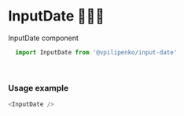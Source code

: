 # InputDate 📅📅📅

InputDate component

```js
  import InputDate from '@vpilipenko/input-date'
```
<!-- STORY -->

<br/>

### Usage example
```js
<InputDate />
```
<br/>
<!-- PROPS -->